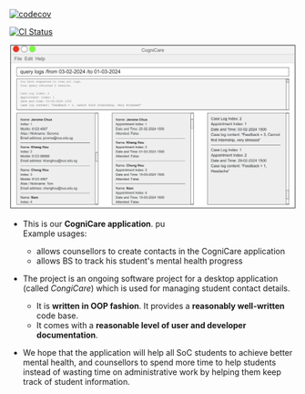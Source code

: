 [![codecov](https://codecov.io/gh/AY2324S2-CS2103-F08-2/tp/graph/badge.svg?token=PBBJNYE8U5)](https://codecov.io/gh/AY2324S2-CS2103-F08-2/tp)

[![CI Status](https://github.com/AY2324S2-CS2103-F08-2/tp/workflows/Java%20CI/badge.svg)](https://github.com/AY2324S2-CS2103-F08-2/tp/actions)

![Ui](docs/images/Ui.png)

* This is our **CogniCare application**. pu<br>
  Example usages:
  * allows counsellors to create contacts in the CogniCare application
  * allows BS to track his student's mental health progress
* The project is an ongoing software project for a desktop application (called _CongiCare_) which is used for managing student contact details.
  * It is **written in OOP fashion**. It provides a **reasonably well-written** code base.
  * It comes with a **reasonable level of user and developer documentation**.

* We hope that the application will help all SoC students to achieve better mental health, and counsellors to spend more time to help students instead of wasting time on administrative work by helping them keep track of student information.
